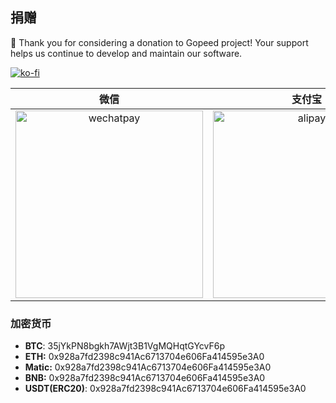 ## 捐赠

🙏 Thank you for considering a donation to Gopeed project! Your support helps us continue to develop and maintain our software.

[![ko-fi](https://ko-fi.com/img/githubbutton_sm.svg)](https://ko-fi.com/R6R6IJGN6)

|                                  微信                                  |                              支付宝                              |                 PayPal                  |
| :--------------------------------------------------------------------: | :--------------------------------------------------------------: | :-------------------------------------: |
| <img src="/images/donate/wechatpay.jpg" alt="wechatpay" width="300" /> | <img src="/images/donate/alipay.jpg" alt="alipay" width="300" /> | [Click Me](https://paypal.me/monkeyWie) |

### 加密货币

- **BTC**: 35jYkPN8bgkh7AWjt3B1VgMQHqtGYcvF6p
- **ETH:** 0x928a7fd2398c941Ac6713704e606Fa414595e3A0
- **Matic:** 0x928a7fd2398c941Ac6713704e606Fa414595e3A0
- **BNB:** 0x928a7fd2398c941Ac6713704e606Fa414595e3A0
- **USDT(ERC20)**: 0x928a7fd2398c941Ac6713704e606Fa414595e3A0
